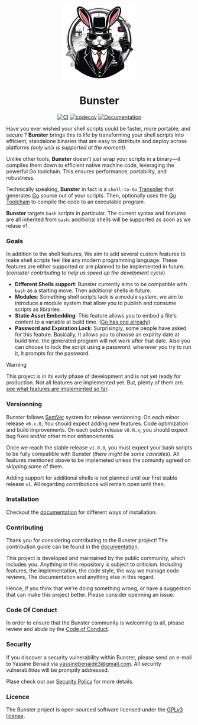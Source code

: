<div align="center">
    <img width="200" src="./docs/public/logo.png"/>

# Bunster

</div>

<div align="center">

[![CI](https://github.com/yassinebenaid/bunster/actions/workflows/ci.yml/badge.svg)](https://github.com/yassinebenaid/bunster/actions/workflows/ci.yml)
[![codecov](https://codecov.io/gh/yassinebenaid/bunster/graph/badge.svg?token=56Vp2OyU5t)](https://codecov.io/gh/yassinebenaid/bunster)
[![Documentation](https://img.shields.io/badge/Documentation-e57884?logo=BookStack&logoColor=9c2e5c)](https://bunster.netlify.app)

</div>

Have you ever wished your shell scripts could be faster, more portable, and secure ? **Bunster** brings this to life by transforming your shell scripts into efficient, standalone binaries that are easy to distribute and deploy across platforms _(only unix is supported at the moment)_.

Unlike other tools, **Bunster** doesn’t just wrap your scripts in a binary—it compiles them down to efficient native machine code, leveraging the powerful Go toolchain. This ensures performance, portability, and robustness.

Technically speaking, **Bunster** in fact is a `shell-to-Go` [Transplier](https://en.wikipedia.org/wiki/Source-to-source_compiler) that generates [Go](https://go.dev) source out of your scripts. Then, optionally uses the [Go Toolchain](https://go.dev/dl) to compile the code to an executable program.

**Bunster** targets `bash` scripts in particular. The current syntax and features are all inherited from `bash`. additional shells will be supported as soon as we relase v1.

### Goals

In addition to the shell features, We aim to add several custom features to make shell scripts feel like any modern programming language. These features are either supported or are planned to be implemented in future. (_consider contributing to help us speed up the develpment cycle_)

- **Different Shells support**: Bunster currently aims to be compatible with `bash` as a starting move. Then additional shells in future.
- **Modules**: Something shell scripts lack is a module system, we aim to introduce a module system that allow you to publish and consume scripts as libraries.
- **Static Asset Embedding**: This feature allows you to embed a file's content to a variable at build time. ([Go has one already](https://pkg.go.dev/embed))
- **Password and Expiration Lock**: Surprisingly, some people have asked for this feature. Basically, It allows you to choose an expirity date at build time. the generated program will not work after that date. Also you can choose to lock the script using a password. whenever you try to run it, it prompts for the password.

> [!WARNING]
> This project is in its early phase of development and is not yet ready for production. Not all features are implemented yet. But, plenty of them are. [see what features are implemented so far](https://bunster.netlify.app/supported-features.html).

### Versionning

Bunster follows [SemVer](https://semver.org/) system for release versionning. On each minor release `v0.x.0`, You should expect adding new features. Code optimization and build improvements. On each patch release `v0.N.x`, you should expect bug fixes and/or other minor enhancements.

Once we reach the stable release `v1.0.0`, you must expect your bash scripts to be fully compatible with Bunster (_there might be some caveates_). All features mentioned above to be implemeted unless the comunity agreed on skipping some of them.

Adding support for additional shells is not planned until our first stable release `v1`. All regarding contributions will remain open until then.

### Installation

Checkout the [documentation](https://bunster.netlify.app/installation) for different ways of installation.

### Contributing

Thank you for considering contributing to the Bunster project! The contribution guide can be found in the [documentation](https://bunster.netlify.app).

This project is developed and maintained by the public community, which includes you. Anything in this repository is subject to criticism. Including features, the implementation, the code style, the way we manage code reviews, The documentation and anything else in this regard.

Hence, if you think that we're doing something wrong, or have a suggestion that can make this project better. Please consider openning an issue.

### Code Of Conduct

In order to ensure that the Bunster community is welcoming to all, please review and abide by the [Code of Conduct](https://github.com/yassinebenaid/bunster/tree/master/CODE_OF_CONDUCT.md).

### Security

If you discover a security vulnerability within Bunster, please send an e-mail to Yassine Benaid via yassinebenaide3@gmail.com. All security vulnerabilities will be promptly addressed.

Plase check out our [Security Policy](https://github.com/yassinebenaid/bunster/tree/master/SECURITY.md) for more details.

### Licence

The Bunster project is open-sourced software licensed under the [GPLv3 license](https://www.gnu.org/licenses/gpl-3.0.en.html).
